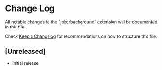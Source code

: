 # Change Log

All notable changes to the "jokerbackground" extension will be documented in this file.

Check [Keep a Changelog](http://keepachangelog.com/) for recommendations on how to structure this file.

## [Unreleased]

- Initial release